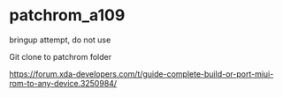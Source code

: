 # patchrom_a109
bringup attempt, do not use

Git clone to patchrom folder

https://forum.xda-developers.com/t/guide-complete-build-or-port-miui-rom-to-any-device.3250984/
